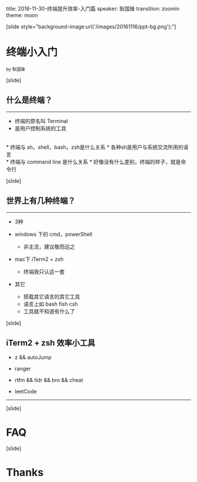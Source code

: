 title: 2016-11-30-终端提升效率-入门篇
speaker: 耿国锋
transition: zoomin
theme: moon

[slide style="background-image:url('/images/20161116/ppt-bg.png');"]
# 终端小入门
<small>by 耿国锋</small>

[slide]
## 什么是终端？
----
* 终端的原名叫 Terminal
* 是用户控制系统的工具
<br>
* 终端与 sh，shell，bash，zsh是什么关系
* 各种sh是用户与系统交流所用的语言
<br>
* 终端与 command line 是什么关系
* 好像没有什么差别，终端的样子，就是命令行

[slide]
## 世界上有几种终端？
----
* 3种

* windows 下的 cmd，powerShell
    * 非主流，建议敬而远之

* mac下 iTerm2 + zsh
    * 终端我只认这一套

* 其它
    * 搭载其它语言的其它工具
    * 语言上如 bash fish csh
    * 工具就不知道有什么了


[slide]
## iTerm2 + zsh 效率小工具

* z && autoJump

* ranger

* rtfm && tldr && bro && cheat

* leetCode


----

[slide]
# FAQ

[slide]
# Thanks
